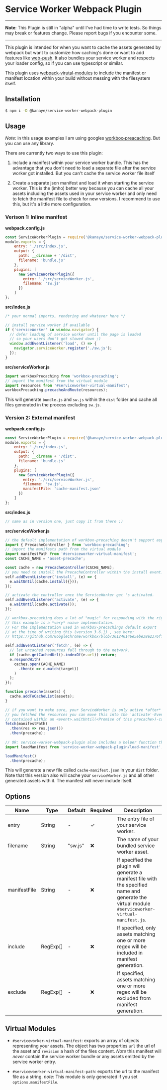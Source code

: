 # Service Worker Webpack Plugin
---
**Note**: This Plugin is still in "alpha" until I've had time to write tests. So things may break or features change. Please report bugs if you encounter some.

---

This plugin is intended for when you want to cache the assets generated by webpack but want to customize how caching's done or want to add features like [web-push](https://developer.mozilla.org/en-US/docs/Web/API/Push_API).
It also bundles your service worker and respects your loader config, so if you can use typescript or similar.

This plugin uses [webpack-virutal-modules](https://github.com/sysgears/webpack-virtual-modules) to include the manifest or manifest location within your build without messing with the filesystem itself.

## Installation
```bash
$ npm i -D @kanaye/service-worker-webpack-plugin
```
## Usage
*Note*: in this usage examples I am using googles [workbox-preacaching](https://www.npmjs.com/package/workbox-precaching).
But you can use any library.

There are currently two ways to use this plugin:
1. include a manifest within your service worker bundle.
   This has the advantage that you don't need to load a separate file after the service worker got installed. But you can't cache the service worker file itself
 
1. Create a separate json manifest and load it when starting the service worker.
   This is the (imho) better way because you can cache all your assets including the assets used in your service worker and only need to fetch the manifest file to check for new versions. I recommend to use this, but it's a little more configuration.

### Verison 1: Inline manifest
**webpack.config.js**
```js
const ServiceWorkerPlugin = require('@kanaye/service-worker-webpack-plugin');
module.exports = {
    entry: './src/index.js',
    output: {
      path: __dirname + '/dist',
      filename: 'bundle.js'
    },
    plugins: [
      new ServiceWorkerPlugin({
        entry: './src/serviceWorker.js',
        filename: 'sw.js'
      })
    ]
};
```
**src/index.js**
```js
/* your normal imports, rendering and whatever here */

// install service worker if available
if ('serviceWorker' in window.navigator) {
  // defer loading of service worker until the page is loaded 
  // so your users don't get slowed down ;)
  window.addEventListener('load', () => {
    navigator.serviceWorker.register('./sw.js');
  });
}
```

**src/serviceWorker.js**
```js
import workboxPrecaching from 'workbox-precaching';
// import the manifest from the virtual module
import resources from '#serviceworker-virtual-manifest';
workboxPrecaching.precacheAndRoute(resources);
```

This will generate `bundle.js` and `sw.js`  within the `dist` folder and cache all files generated in the process excluding `sw.js`.

### Version 2: External manifest
**webpack.config.js**
```js
const ServiceWorkerPlugin = require('@kanaye/service-worker-webpack-plugin');
module.exports = {
    entry: './src/index.js',
    output: {
      path: __dirname + '/dist',
      filename: 'bundle.js'
    },
    plugins: [
      new ServiceWorkerPlugin({
        entry: './src/serviceWorker.js',
        filename: 'sw.js',
        manifestFile: 'cache-manifest.json'
      })
    ]
};
```

**src/index.js**
```js
// same as in version one, just copy it from there ;)
```

**src/serviceWorker.js**
```js
// the default implementation of workbox-precaching doesn't support async init.
import { PrecacheController } from 'workbox-precaching';
// import the manifests path from the virtual module
import manifestPath from '#serviceworker-virtual-manifest';
const CACHE_NAME = 'asset-precache';

const cache = new PrecacheController(CACHE_NAME);
// you need to install the PrecacheController within the install event.
self.addEventListener('install', (e) => {
  e.waitUntil(cache.install({}));
});

// activate the controller once the ServiceWorker get 's activated.
self.addEventListener('activate', (e) => {
  e.waitUntil(cache.activate());  
});

// workbox-precaching does a lot of "magic" for responding with the right resource
// this example is a *very* naive implementation.
// For the implementation used in workbox-precachings default export 
// at the time of writing this (version 3.6.1) , see here:
// https://github.com/GoogleChrome/workbox/blob/361246146e5ebe38e2376ff32403dcd9e0934a02/packages/workbox-precaching/_default.mjs#L208-L258

self.addEventListener('fetch', (e) => {
  // let uncached resources fall through to the network.
  if (cache.getCachedUrl().indexOf(e.url)) return;
  e.respondWith(
    caches.open(CACHE_NAME)
      .then(c => c.match(target))
    )
  );
});

function precache(assets) {
  cache.addToCacheList(assets);
}

// if you want to make sure, your ServiceWorker is only active *after*
// you fetched the resources you can move this into the 'activate'-Event 
// contained within an <event>.waitUntil(<Promise of this precache>)-call.
fetch(manifestPath)
  .then(res => res.json())
  .then(precache);
  
// OR: service-worker-webpack-plugin also includes a helper function that fetches the generated manifest for you.
import loadManifest from 'service-worker-webpack-plugin/load-manifest';

loadManifest()
  .then(precache);
```

This will generate a new file called `cache-manifest.json` in your `dist` folder.
Note that this version also will cache your `serviceWorker.js` and all other generated assets with it. The manifest will never include itself.

## Options
 Name | Type | Default | Required | Description
 ---- | ---- | ------- | -------- | -----------
 entry | String | - | ✓ | The entry file of your service worker.
 filename | String | "sw.js" | ❌ | The name of your bundled service worker asset.
 manifestFile | String | - | ❌| If specified the plugin will generate a manifest file with the specified name and generate the virtual module `#serviceworker-virtual-manifest.js`.
 include | RegExp[] | - | ❌ | If specified, only assets matching one or more regex will be included in manifest generation.
 exclude | RegExp[] | - | ❌ | If specified, assets matching one or more regex will be excluded from manifest generation.
## Virtual Modules
* `#serviceworker-virtual-manifest`: 
exports an array of objects representing your assets.
The object has two properties `url` the url of the asset and `revision` a hash of the files content. *Note* this manifest will *never* contain the service worker bundle or any assets emitted by the service worker entry.

* `#servicewoerker-virtual-manifest-path`:
exports the url to the manifest file as a string. *note*: This module is only generated if you set `options.manifestFile`. 
